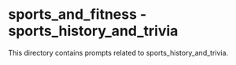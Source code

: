 # sports_and_fitness - sports_history_and_trivia

This directory contains prompts related to sports_history_and_trivia.